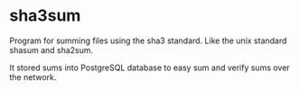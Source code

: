# sha3sum
Program for summing files using the sha3 standard. Like the unix standard shasum and sha2sum.

It stored sums into PostgreSQL database to easy sum and verify sums over the network.

